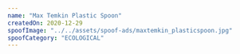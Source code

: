 ```yaml
---
name: "Max Temkin Plastic Spoon"
createdOn: 2020-12-29
spoofImage: "../../assets/spoof-ads/maxtemkin_plasticspoon.jpg"
spoofCategory: "ECOLOGICAL"
---
```

